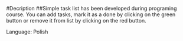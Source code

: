 #Decription
##Simple task list has been developed during programing course. You can add tasks, mark it as a done by clicking on the green button or remove it from list by clicking on the red button.

Language: Polish
